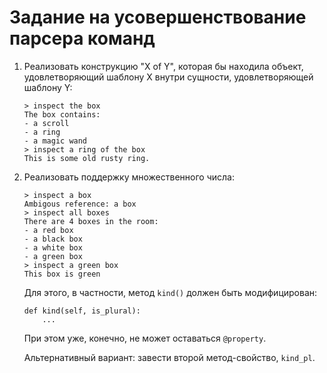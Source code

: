 Задание на усовершенствование парсера команд
============================================

1. Реализовать конструкцию "X of Y", которая бы находила
   объект, удовлетворяющий шаблону X внутри сущности, удовлетворяющей
   шаблону Y:
   ```
   > inspect the box
   The box contains:
   - a scroll
   - a ring
   - a magic wand
   > inspect a ring of the box
   This is some old rusty ring.
   ```
   
2. Реализовать поддержку множественного числа:
   ```
   > inspect a box
   Ambigous reference: a box
   > inspect all boxes
   There are 4 boxes in the room:
   - a red box
   - a black box
   - a white box
   - a green box
   > inspect a green box
   This box is green
   ```
   
   Для этого, в частности, метод `kind()` должен быть модифицирован:
   ```
   def kind(self, is_plural):
       ...
   ```
   При этом уже, конечно, не может оставаться `@property`.
   
   Альтернативный вариант: завести второй метод-свойство, `kind_pl`.


